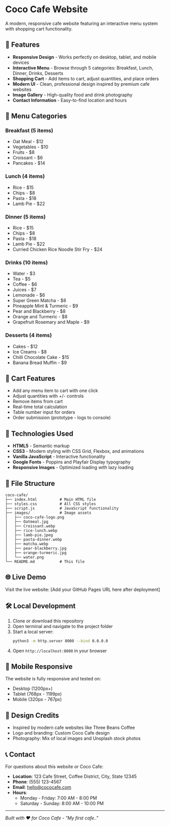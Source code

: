 # Coco Cafe Website

A modern, responsive cafe website featuring an interactive menu system with shopping cart functionality.

## 🌟 Features

- **Responsive Design** - Works perfectly on desktop, tablet, and mobile devices
- **Interactive Menu** - Browse through 5 categories: Breakfast, Lunch, Dinner, Drinks, Desserts
- **Shopping Cart** - Add items to cart, adjust quantities, and place orders
- **Modern UI** - Clean, professional design inspired by premium cafe websites
- **Image Gallery** - High-quality food and drink photography
- **Contact Information** - Easy-to-find location and hours

## 📱 Menu Categories

### Breakfast (5 items)
- Oat Meal - $12
- Vegetables - $10
- Fruits - $8
- Croissant - $6
- Pancakes - $14

### Lunch (4 items)
- Rice - $15
- Chips - $8
- Pasta - $18
- Lamb Pie - $22

### Dinner (5 items)
- Rice - $15
- Chips - $8
- Pasta - $18
- Lamb Pie - $22
- Curried Chicken Rice Noodle Stir Fry - $24

### Drinks (10 items)
- Water - $3
- Tea - $5
- Coffee - $6
- Juices - $7
- Lemonade - $6
- Super Green Matcha - $8
- Pineapple Mint & Turmeric - $9
- Pear and Blackberry - $8
- Orange and Turmeric - $8
- Grapefruit Rosemary and Maple - $9

### Desserts (4 items)
- Cakes - $12
- Ice Creams - $8
- Chilli Chocolate Cake - $15
- Banana Bread Muffin - $9

## 🛒 Cart Features

- Add any menu item to cart with one click
- Adjust quantities with +/- controls
- Remove items from cart
- Real-time total calculation
- Table number input for orders
- Order submission (prototype - logs to console)

## 🚀 Technologies Used

- **HTML5** - Semantic markup
- **CSS3** - Modern styling with CSS Grid, Flexbox, and animations
- **Vanilla JavaScript** - Interactive functionality
- **Google Fonts** - Poppins and Playfair Display typography
- **Responsive Images** - Optimized loading with lazy loading

## 📁 File Structure

```
coco-cafe/
├── index.html          # Main HTML file
├── styles.css          # All CSS styles
├── script.js           # JavaScript functionality
├── images/             # Image assets
│   ├── coco-cafe-logo.png
│   ├── Oatmeal.jpg
│   ├── Croissant.webp
│   ├── rice-lunch.webp
│   ├── lamb-pie.jpeg
│   ├── pasta-dinner.webp
│   ├── matcha.webp
│   ├── pear-blackberry.jpg
│   ├── orange-turmeric.jpg
│   └── water.png
└── README.md           # This file
```

## 🌐 Live Demo

Visit the live website: [Add your GitHub Pages URL here after deployment]

## 🛠️ Local Development

1. Clone or download this repository
2. Open terminal and navigate to the project folder
3. Start a local server:
   ```bash
   python3 -m http.server 8000 --bind 0.0.0.0
   ```
4. Open `http://localhost:8000` in your browser

## 📱 Mobile Responsive

The website is fully responsive and tested on:
- Desktop (1200px+)
- Tablet (768px - 1199px)
- Mobile (320px - 767px)

## 🎨 Design Credits

- Inspired by modern cafe websites like Three Beans Coffee
- Logo and branding: Custom Coco Cafe design
- Photography: Mix of local images and Unsplash stock photos

## 📞 Contact

For questions about this website or Coco Cafe:
- **Location**: 123 Cafe Street, Coffee District, City, State 12345
- **Phone**: (555) 123-4567
- **Email**: hello@cococafe.com
- **Hours**: 
  - Monday - Friday: 7:00 AM - 8:00 PM
  - Saturday - Sunday: 8:00 AM - 10:00 PM

---

*Built with ❤️ for Coco Cafe - "My first cafe.."*
